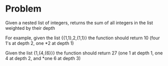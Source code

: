 Problem===Given a nested list of integers, returns the sum of all integers in the list weighted by their depthFor example, given the list {{1,1},2,{1,1}} the function should return 10 (four 1's at depth 2, one *2 at depth 1)Given the list {1,{4,{6}}} the function should return 27 (one 1 at depth 1, one 4 at depth 2, and *one 6 at depth 3)